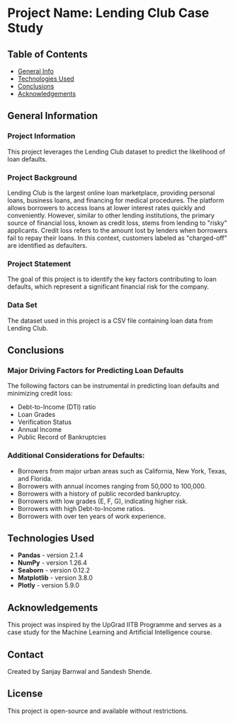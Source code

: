 # Project Name: Lending Club Case Study

## Table of Contents
- [General Info](#general-information)
- [Technologies Used](#technologies-used)
- [Conclusions](#conclusions)
- [Acknowledgements](#acknowledgements)

## General Information

### Project Information
This project leverages the Lending Club dataset to predict the likelihood of loan defaults.

### Project Background
Lending Club is the largest online loan marketplace, providing personal loans, business loans, and financing for medical procedures. The platform allows borrowers to access loans at lower interest rates quickly and conveniently. However, similar to other lending institutions, the primary source of financial loss, known as credit loss, stems from lending to "risky" applicants. Credit loss refers to the amount lost by lenders when borrowers fail to repay their loans. In this context, customers labeled as "charged-off" are identified as defaulters.

### Project Statement
The goal of this project is to identify the key factors contributing to loan defaults, which represent a significant financial risk for the company.

### Data Set
The dataset used in this project is a CSV file containing loan data from Lending Club.

## Conclusions
### Major Driving Factors for Predicting Loan Defaults
The following factors can be instrumental in predicting loan defaults and minimizing credit loss:

- Debt-to-Income (DTI) ratio
- Loan Grades
- Verification Status
- Annual Income
- Public Record of Bankruptcies

### Additional Considerations for Defaults:
- Borrowers from major urban areas such as California, New York, Texas, and Florida.
- Borrowers with annual incomes ranging from 50,000 to 100,000.
- Borrowers with a history of public recorded bankruptcy.
- Borrowers with low grades (E, F, G), indicating higher risk.
- Borrowers with high Debt-to-Income ratios.
- Borrowers with over ten years of work experience.

## Technologies Used
- **Pandas** - version 2.1.4
- **NumPy** - version 1.26.4
- **Seaborn** - version 0.12.2
- **Matplotlib** - version 3.8.0
- **Plotly** - version 5.9.0

## Acknowledgements
This project was inspired by the UpGrad IITB Programme and serves as a case study for the Machine Learning and Artificial Intelligence course.

## Contact
Created by Sanjay Barnwal and Sandesh Shende.

## License
This project is open-source and available without restrictions.
